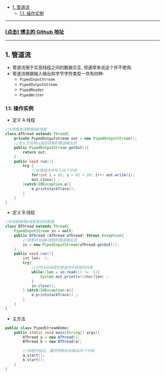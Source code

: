 <!-- TOC -->

- [1. 管道流](#1-管道流)
  - [1.1. 操作实例](#11-操作实例)

<!-- /TOC -->

****
<a href='https://github.com/leon9dragon'><h3>[点击] 博主的 Github 地址</h3></a>
****

## 1. 管道流
- 管道流用于实现线程之间的数据交互, 但通常来说这个并不使用.
- 管道流根据输入输出和字节字符类型一共有四种:  
  - `PipedInputStream`
  - `PipedOutputStream`
  - `PipedReader`
  - `PipedWriter`

### 1.1. 操作实例
- 定义 A 线程
```java
//A线程发送数据给B线程
class AThread extends Thread{
    private PipedOutputstream out = new PipedOutputStream();
    //定义方法用以返回线程的管道输出流
    public PipedOutputStream getOut(){
        return out;
    }
    public void run(){
        try {
            //在管道流中写入26个字母
            for(int i = 65; i < 65 + 26; i++) out.write(i);
            out.c1ose() ;
        }catch(IOException e){
            e.printstackTrace();
        }
    }
}
```

- 定义 B 线程
```java
//B线程接受A线程发送的数据
class BThread extends Thread{
    PipedInputStream in = null;
    public BThread (AThread aThread) throws Exception{
        //获取并包装A线程的管道输出流
        in = new PipedInputStream(aThread.getOut());
    }
    public void run(){
        int len= -1;
        try{
            //打印从A线程的管道流中获取的内容
            while((len = in.read()) != -1){
                System.out.println((char)len) ;
            }
            in.close();
        } catch(IOException e){
            e.printstackTrace() ;
        }
    }
}
```

- 主方法
```java
public class PipedStreamDemo{
    public static void main(String[] args){
        AThread a = new AThread();
        BThread b = new BThread(a);
        
        //线程开始后, 最终控制台会输出26个字母
        a.start();
        b.start();
    }
}
```